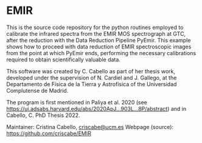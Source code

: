 # EMIR

This is the source code repository for the python routines employed to calibrate the infrared spectra from the EMIR MOS spectrograph at GTC, after the reduction with the Data Reduction Pipeline PyEmir.
This example shows how to proceed with data reduction of EMIR spectroscopic images from the point at which PyEmir ends, performing the necessary calibrations required to obtain scientifically valuable data.

This software was created by C. Cabello as part of her thesis work, developed under the supervision of N. Cardiel and J. Gallego, at the Departamento de Física de la Tierra y Astrofísica of the Universidad Complutense de Madrid.

The program is first mentioned in Paliya et al. 2020 (see https://ui.adsabs.harvard.edu/abs/2020ApJ...903L...8P/abstract) and in Cabello, C. PhD Thesis 2022.

Maintainer: Cristina Cabello, criscabe@ucm.es Webpage (source): https://github.com/criscabe/EMIR
